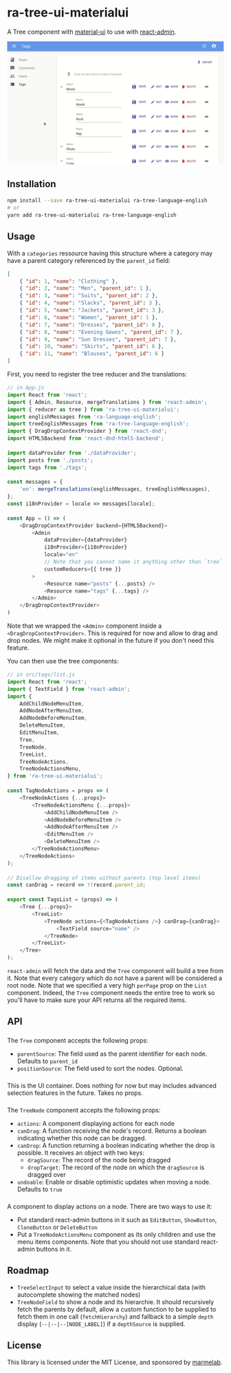 # ra-tree-ui-materialui

A Tree component with [material-ui](https://github.com/mui-org/material-ui) to use with [react-admin](https://github.com/marmelab/react-admin).

![`ra-tree-ui-materialui`](https://github.com/marmelab/react-admin/raw/master/docs/img/ra-tree.gif)

## Installation

```sh
npm install --save ra-tree-ui-materialui ra-tree-language-english
# or
yarn add ra-tree-ui-materialui ra-tree-language-english
```

## Usage

With a `categories` ressource having this structure where a category may have a parent category referenced by the `parent_id` field:

```json
[
    { "id": 1, "name": "Clothing" },
    { "id": 2, "name": "Men", "parent_id": 1 },
    { "id": 3, "name": "Suits", "parent_id": 2 },
    { "id": 4, "name": "Slacks", "parent_id": 3 },
    { "id": 5, "name": "Jackets", "parent_id": 3 },
    { "id": 6, "name": "Women", "parent_id": 1 },
    { "id": 7, "name": "Dresses", "parent_id": 6 },
    { "id": 8, "name": "Evening Gowns", "parent_id": 7 },
    { "id": 9, "name": "Sun Dresses", "parent_id": 7 },
    { "id": 10, "name": "Skirts", "parent_id": 6 },
    { "id": 11, "name": "Blouses", "parent_id": 6 }
]
```

First, you need to register the tree reducer and the translations:

```js
// in App.js
import React from 'react';
import { Admin, Resource, mergeTranslations } from 'react-admin';
import { reducer as tree } from 'ra-tree-ui-materialui';
import englishMessages from 'ra-language-english';
import treeEnglishMessages from 'ra-tree-language-english';
import { DragDropContextProvider } from 'react-dnd';
import HTML5Backend from 'react-dnd-html5-backend';

import dataProvider from './dataProvider';
import posts from './posts';
import tags from './tags';

const messages = {
    'en': mergeTranslations(englishMessages, treeEnglishMessages),
};
const i18nProvider = locale => messages[locale];

const App = () => (
    <DragDropContextProvider backend={HTML5Backend}>
        <Admin
            dataProvider={dataProvider}
            i18nProvider={i18nProvider}
            locale="en"
            // Note that you cannot name it anything other than `tree`
            customReducers={{ tree }}
        >
            <Resource name="posts" {...posts} />
            <Resource name="tags" {...tags} />
        </Admin>
    </DragDropContextProvider>
)
```

Note that we wrapped the `<Admin>` component inside a `<DragDropContextProvider>`. This is required for now and allow to drag and drop nodes. We might make it optional in the future if you don't need this feature.

You can then use the tree components:

```js
// in src/tags/list.js
import React from 'react';
import { TextField } from 'react-admin';
import {
    AddChildNodeMenuItem,
    AddNodeAfterMenuItem,
    AddNodeBeforeMenuItem,
    DeleteMenuItem,
    EditMenuItem,
    Tree,
    TreeNode,
    TreeList,
    TreeNodeActions,
    TreeNodeActionsMenu,
} from 'ra-tree-ui-materialui';

const TagNodeActions = props => (
    <TreeNodeActions {...props}>
        <TreeNodeActionsMenu {...props}>
            <AddChildNodeMenuItem />
            <AddNodeBeforeMenuItem />
            <AddNodeAfterMenuItem />
            <EditMenuItem />
            <DeleteMenuItem />
        </TreeNodeActionsMenu>
    </TreeNodeActions>
);

// Disallow dragging of items without parents (top level items)
const canDrag = record => !!record.parent_id;

export const TagsList = (props) => (
    <Tree {...props}>
        <TreeList>
            <TreeNode actions={<TagNodeActions />} canDrag={canDrag}>
                <TextField source="name" />
            </TreeNode>
        </TreeList>
    </Tree>
);
```

`react-admin` will fetch the data and the `Tree` component will build a tree from it. Note that every category which do not have a parent will be considered a root node. Note that we specified a very high `perPage` prop on the `List` component. Indeed, the `Tree` component needs the entire tree to work so you'll have to make sure your API returns all the required items.

## API

### <Tree>

The `Tree` component accepts the following props:

- `parentSource`: The field used as the parent identifier for each node. Defaults to `parent_id`
- `positionSource`: The field used to sort the nodes. Optional.

### <TreeList>

This is the UI container. Does nothing for now but may includes advanced selection features in the future. Takes no props.

### <TreeNode>

The `TreeNode` component accepts the following props:

- `actions`: A component displaying actions for each node
- `canDrag`: A function receiving the node's record. Returns a boolean indicating whether this node can be dragged.
- `canDrop`: A function returning a boolean indicating whether the drop is possible. It receives an object with two keys:
  - `dragSource`: The record of the node being dragged
  - `dropTarget`: The record of the node on which the `dragSource` is dragged over
- `undoable`: Enable or disable optimistic updates when moving a node. Defaults to `true`

### <TreeNodeActions>

A component to display actions on a node. There are two ways to use it:

- Put standard react-admin buttons in it such as `EditButton`, `ShowButton`, `CloneButton` or `DeleteButton`
- Put a `TreeNodeActionsMenu` component as its only children and use the menu items components. Note that you should not use standard react-admin buttons in it.

## Roadmap

* `TreeSelectInput` to select a value inside the hierarchical data (with autocomplete showing the matched nodes)
* `TreeNodeField` to show a node and its hierarchie. It should recursively fetch the parents by default, allow a custom function to be supplied to fetch them in one call (`fetchHierarchy`) and fallback to a simple `depth` display (`--|--|--[NODE_LABEL]`) if a `depthSource` is supplied.

## License

This library is licensed under the MIT License, and sponsored by [marmelab](http://marmelab.com).

